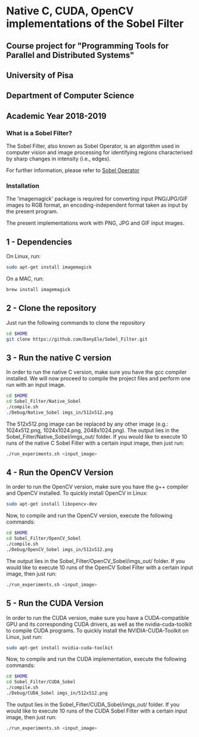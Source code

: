 # Native C, CUDA, OpenCV implementations of the Sobel Filter 
## Course project for "Programming Tools for Parallel and Distributed Systems"
## University of Pisa
## Department of Computer Science
## Academic Year 2018-2019

### What is a Sobel Filter?

The Sobel Filter, also known as Sobel Operator, is an algorithm used in computer vision and image processing
for identifying regions characterised by sharp changes in intensity (i.e., edges).

For further information, please refer to [Sobel Operator](https://en.wikipedia.org/wiki/Sobel_operator)

### Installation
The 'imagemagick' package is required for converting input PNG/JPG/GIF images to RGB format, an encoding-independent format taken as input by the present program. 

The present implementations work with  PNG, JPG and GIF input images. 

## 1 -  Dependencies
On Linux, run:
```sh
sudo apt-get install imagemagick
```
On a MAC, run:

```sh
brew install imagemagick
```

## 2 - Clone the repository

Just run the following commands to clone the repository

```sh
cd $HOME
git clone https://github.com/DanyEle/Sobel_Filter.git
```

## 3 - Run the native C version
In order to run the native C version, make sure you have the gcc compiler installed. We will now proceed to compile the project files and perform one run with an input image. 
```sh
cd $HOME
cd Sobel_Filter/Native_Sobel
./compile.sh
./Debug/Native_Sobel imgs_in/512x512.png
```
The 512x512.png image can be replaced by any other image (e.g.: 1024x512.png, 1024x1024.png, 2048x1024.png).
The output lies in the Sobel_Filter/Native_Sobel/imgs_out/ folder. 
If you would like to execute 10 runs of the native C Sobel Filter with a certain input image, then just run:
```sh
./run_experiments.sh <input_image>
```

## 4 - Run the OpenCV Version
In order to run the OpenCV version, make sure you have the g++ compiler and OpenCV installed. 
To quickly install OpenCV in Linux:
```sh
sudo apt-get install libopencv-dev
```
Now, to compile and run the OpenCV version, execute the following commands:
```sh
cd $HOME
cd Sobel_Filter/OpenCV_Sobel
./compile.sh
./Debug/OpenCV_Sobel imgs_in/512x512.png
```
The output lies in the Sobel_Filter/OpenCV_Sobel/imgs_out/ folder.
If you would like to execute 10 runs of the OpenCV Sobel Filter with a certain input image, then just run:
```sh
./run_experiments.sh <input_image>
```
## 5 - Run the CUDA Version
In order to run the CUDA version, make sure you have a CUDA-compatible GPU and its corresponding CUDA drivers, as well as the nvidia-cuda-toolkit to compile CUDA programs. 
To quickly install the NVIDIA-CUDA-Toolkit on Linux, just run:
```sh
sudo apt-get install nvidia-cuda-toolkit
```
Now, to compile and run the CUDA implementation, execute the following commands:
```sh
cd $HOME
cd Sobel_Filter/CUDA_Sobel
./compile.sh
./Debug/CUDA_Sobel imgs_in/512x512.png
```
The output lies in the Sobel_Filter/CUDA_Sobel/imgs_out/ folder. 
If you would like to execute 10 runs of the CUDA Sobel Filter with a certain input image, then just run:
```sh
./run_experiments.sh <input_image>
```


